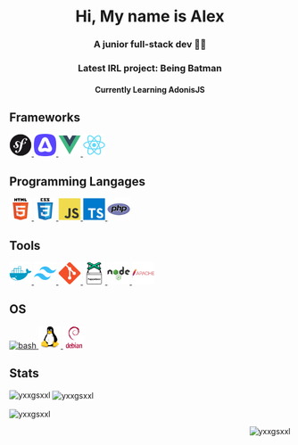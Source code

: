 <h1 align="center">Hi, My name is Alex</h1> 
<h3 align="center">A junior full-stack dev 👩‍💻</h3>

<h3 align="center">Latest IRL project: Being Batman </h3>
<h4 align="center">Currently Learning AdonisJS</h4>

## Frameworks
<p align="left"> <a href="https://symfony.com/"> <img src="https://raw.githubusercontent.com/devicons/devicon/master/icons/symfony/symfony-original.svg" title="Symfony7" alt="Symfony7" width="40" height="40"/> </a> <a href="https://adonisjs.com/"> <img src="https://raw.githubusercontent.com/devicons/devicon/refs/heads/master/icons/adonisjs/adonisjs-original.svg" title="AdonisJS" alt="AdonisJS" width="40" height="40"/> </a> <a href="https://vuejs.org/"> <img src="https://raw.githubusercontent.com/devicons/devicon/master/icons/vuejs/vuejs-original.svg" title="Vue3JS" alt="Vue3JS" width="40" height="40"/> </a> <a href="https://fr.react.dev/"> <img src="https://raw.githubusercontent.com/devicons/devicon/master/icons/react/react-original.svg" title="ReactJS" alt="ReactJS" width="40" height="40"/> </a> </p>

## Programming Langages
<p align="left"> <a href="https://www.w3.org/html/" target="_blank" rel="noreferrer"> <img src="https://raw.githubusercontent.com/devicons/devicon/master/icons/html5/html5-original-wordmark.svg" title="HTML5" alt="HTML5" width="40" height="40"/> </a> <a href="https://www.w3schools.com/css/" target="_blank" rel="noreferrer"> <img src="https://raw.githubusercontent.com/devicons/devicon/master/icons/css3/css3-original-wordmark.svg" title="CSS3" alt="CSS3" width="40" height="40"/> </a> <a href="https://developer.mozilla.org/en-US/docs/Web/JavaScript" target="_blank" rel="noreferrer"> <img src="https://raw.githubusercontent.com/devicons/devicon/master/icons/javascript/javascript-original.svg" title="Javascript" alt="javascript" width="40" height="40"/> </a> <a href="https://www.typescriptlang.org/"> <img src="https://raw.githubusercontent.com/devicons/devicon/master/icons/typescript/typescript-original.svg" title="TypeScript" alt="TypeScript" width="40" height="40"/> </a> <a href="https://www.php.net" target="_blank" rel="noreferrer"> <img src="https://raw.githubusercontent.com/devicons/devicon/master/icons/php/php-original.svg" title="PHP" alt="php" width="40" height="40"/> </a> </p>

## Tools
<p align="left"> <a href="https://www.docker.com/"> <img src="https://raw.githubusercontent.com/devicons/devicon/refs/heads/master/icons/docker/docker-plain.svg" title="Docker" alt="Docker" width="40" height="40"/> </a> <a href="https://tailwindcss.com/"> <img src="https://raw.githubusercontent.com/devicons/devicon/master/icons/tailwindcss/tailwindcss-original.svg" title="TailwindCSS" alt="TailwindCSS" width="40" height="40"/> </a> <a href="https://git-scm.com/" target="_blank" rel="noreferrer"> <img src="https://github.com/devicons/devicon/blob/master/icons/git/git-original.svg" title="GIT" alt="GIT" width="40" height="40"/> </a> <a href="https://pptr.dev/"> <img src="https://raw.githubusercontent.com/devicons/devicon/refs/heads/master/icons/puppeteer/puppeteer-original.svg" title="Puppeteer" alt="Puppeteer" width="40" height="40"/> </a> <a href="https://nodejs.org" target="_blank" rel="noreferrer"> <img src="https://raw.githubusercontent.com/devicons/devicon/master/icons/nodejs/nodejs-original-wordmark.svg" title="NodeJS" alt="nodejs" width="40" height="40"/> <a href="https://httpd.apache.org/" target="_blank" rel="noreferrer"> <img src="https://github.com/devicons/devicon/blob/master/icons/apache/apache-original-wordmark.svg" title="Apache2" alt="apache2" width="40" height="40"/> </a> </p>

## OS
<p align="left"> <a href="https://www.gnu.org/software/bash/" target="_blank" rel="noreferrer"> <img src="https://www.vectorlogo.zone/logos/gnu_bash/gnu_bash-icon.svg" title="Bash" alt="bash" width="40" height="40"/> </a> <a href="https://www.linux.org/" target="_blank" rel="noreferrer"> <img src="https://raw.githubusercontent.com/devicons/devicon/master/icons/linux/linux-original.svg" title="Linux" alt="linux" width="40" height="40"/> </a> <a href="https://www.debian.org/" target="_blank" rel="noreferrer"> <img src="https://github.com/devicons/devicon/blob/master/icons/debian/debian-plain-wordmark.svg" title="Debian13" alt="Debian13" width="40" height="40"/> </a> </p>

## Stats
<p><img align="left" src="https://github-readme-stats.vercel.app/api/top-langs?username=yxxgsxxl&show_icons=true&locale=en&layout=compact" alt="yxxgsxxl" /></p>

<p>&nbsp;<img align="center" src="https://github-readme-stats.vercel.app/api?username=yxxgsxxl&show_icons=true&locale=en" alt="yxxgsxxl" /></p>



<p><img align="center" src="https://github-readme-streak-stats.herokuapp.com/?user=yxxgsxxl&" alt="yxxgsxxl" /> <p align="right"> <img src="https://komarev.com/ghpvc/?username=yxxgsxxl&label=Profile%20views&color=009b77&style=flat" alt="yxxgsxxl" /> </p></p>
